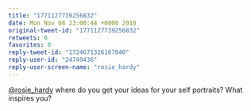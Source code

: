 ```yaml
---
title: "1771127739256832"
date: Mon Nov 08 23:00:44 +0000 2010
original-tweet-id: "1771127739256832"
retweets: 0
favorites: 0
reply-tweet-id: "1724671326167040"
reply-user-id: "24749436"
reply-user-screen-name: "rosie_hardy"
---
```

<a href="https://twitter.com/rosie_hardy">@rosie_hardy</a> where do you get your ideas for your self portraits? What inspires you?
